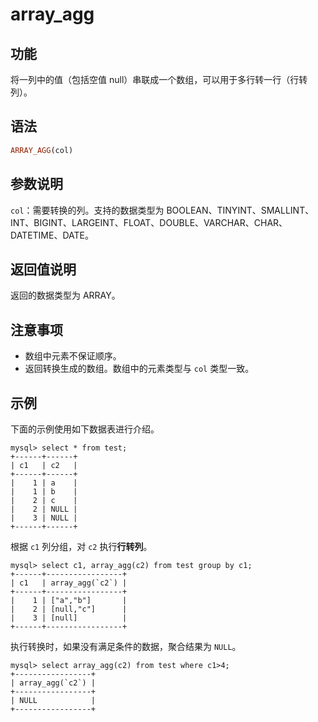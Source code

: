 # array_agg

## 功能

将一列中的值（包括空值 null）串联成一个数组，可以用于多行转一行（行转列）。

## 语法

```Haskell
ARRAY_AGG(col)
```

## 参数说明

`col`：需要转换的列。支持的数据类型为 BOOLEAN、TINYINT、SMALLINT、INT、BIGINT、LARGEINT、FLOAT、DOUBLE、VARCHAR、CHAR、DATETIME、DATE。

## 返回值说明

返回的数据类型为 ARRAY。

## 注意事项

* 数组中元素不保证顺序。
* 返回转换生成的数组。数组中的元素类型与 `col` 类型一致。

## 示例

下面的示例使用如下数据表进行介绍。

```Plain Text
mysql> select * from test;
+------+------+
| c1   | c2   |
+------+------+
|    1 | a    |
|    1 | b    |
|    2 | c    |
|    2 | NULL |
|    3 | NULL |
+------+------+
```

根据 `c1` 列分组，对 `c2` 执行**行转列**。

```Plain Text
mysql> select c1, array_agg(c2) from test group by c1;
+------+-----------------+
| c1   | array_agg(`c2`) |
+------+-----------------+
|    1 | ["a","b"]       |
|    2 | [null,"c"]      |
|    3 | [null]          |
+------+-----------------+
```

执行转换时，如果没有满足条件的数据，聚合结果为 `NULL`。

```Plain Text
mysql> select array_agg(c2) from test where c1>4;
+-----------------+
| array_agg(`c2`) |
+-----------------+
| NULL            |
+-----------------+
```
